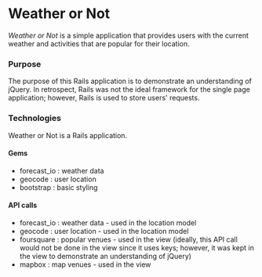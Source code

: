 # Weather or Not

*Weather or Not* is a simple application that provides users with the current weather and activities that are popular for their location.

### Purpose
The purpose of this Rails application is to demonstrate an understanding of jQuery.
In retrospect, Rails was not the ideal framework for the single page application; however, Rails is used to store users' requests.

### Technologies
Weather or Not is a Rails application.
#### Gems
* forecast_io : weather data
* geocode : user location
* bootstrap : basic styling
#### API calls
* forecast_io : weather data - used in the location model
* geocode : user location - used in the location model
* foursquare : popular venues - used in the view (ideally, this API call would not be done in the view since it uses keys; however, it was kept in the view to demonstrate an understanding of jQuery)
* mapbox : map venues - used in the view
